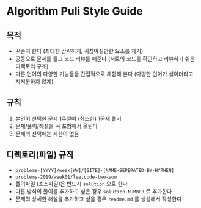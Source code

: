 # Algorithm Puli Style Guide

## 목적

- 꾸준히 한다 (최대한 간략하게, 귀찮아질만한 요소를 제거)
- 공동으로 문제를 풀고 코드 리뷰를 해준다 (서로의 코드를 확인하고 리뷰하기 쉬운 디렉토리 구조)
- 다른 언어의 다양한 기능들을 간접적으로 체험해 본다 (다양한 언어가 섞이더라고 지저분하지 않게)

## 규칙

1. 본인이 선택한 문제 1주일이 (최소한) 1문제 풀기
2. 문제/풀이/해설을 꼭 포함해서 올린다
3. 문제의 선택에는 제한이 없음

## 디렉토리(파일) 규칙

- `problems-[YYYY]/week[WW]/[SITE]-[NAME-SEPERATED-BY-HYPHEN]`
- `problems-2019/week01/leetcode-two-sum`
- 풀이파일 (소스파일)은 반드시 `solution` 으로 한다
- 다른 방식의 풀이를 추가하고 싶은 경우 `solution.NUMBER` 로 추가한다
- 문제의 상세한 해설을 추가하고 싶을 경우 `readme.md` 를 생성해서 작성한다

